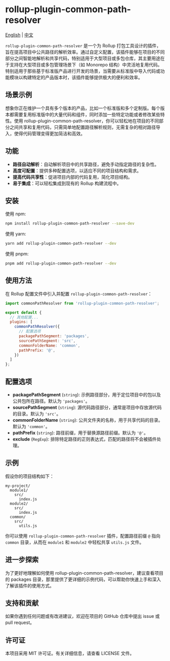 # rollup-plugin-common-path-resolver

[English](README.md) | [中文](README_CN.md)

`rollup-plugin-common-path-resolver` 是一个为 Rollup 打包工具设计的插件，旨在提高项目中公共路径的解析效率。通过自定义配置，该插件能够在项目的不同部分之间智能地解析和共享代码，特别适用于大型项目或多包仓库，其主要用途在于支持在大型项目或多包管理场景下（如 Monorepo 结构）中灵活地复用代码。特别适用于那些基于标准版产品进行开发的场景，当需要从标准版中导入代码或功能模块以构建特定的产品版本时，该插件能够提供极大的便利和效率。

## 场景示例

想象你正在维护一个具有多个版本的产品，比如一个标准版和多个定制版。每个版本都需要复用标准版中的大量代码和组件，同时添加一些特定功能或者修改某些特性。使用 rollup-plugin-common-path-resolver，你可以轻松地在项目的不同部分之间共享和复用代码，只需简单地配置路径解析规则，无需复杂的相对路径导入，使得代码管理变得更加简洁和高效。

## 功能

- **路径自动解析**：自动解析项目中的共享路径，避免手动指定路径的复杂性。
- **高度可配置**：提供多种配置选项，以适应不同的项目结构和需求。
- **提高代码共享性**：促进项目内部的代码复用，简化项目结构。
- **易于集成**：可以轻松集成到现有的 Rollup 构建流程中。

## 安装

使用 npm:

```bash
npm install rollup-plugin-common-path-resolver --save-dev
```

使用 yarn:

```bash
yarn add rollup-plugin-common-path-resolver --dev
```

使用 pnpm:

```bash
pnpm add rollup-plugin-common-path-resolver --dev
```

## 使用方法

在 Rollup 配置文件中引入并配置 `rollup-plugin-common-path-resolver`：

```js
import commonPathResolver from 'rollup-plugin-common-path-resolver';

export default {
  // 其他配置...
  plugins: [
    commonPathResolver({
      // 配置选项
      packagePathSegment: 'packages',
      sourcePathSegment: 'src',
      commonFolderName: 'common',
      pathPrefix: '@',
    })
  ]
};
```

## 配置选项

- **packagePathSegment** (`string`): 示例路径部分，用于定位项目中的包以及公共包所在路径。默认为 `'packages'`。
- **sourcePathSegment** (`string`): 源代码路径部分，通常是项目中存放源代码的目录。默认为 `'src'`。
- **commonFolderName** (`string`): 公共文件夹的名称，用于共享代码的目录。默认为 `'common'`。
- **pathPrefix** (`string`): 路径前缀，用于替换源路径前缀。默认为 `'@'`。
- **exclude** (`RegExp`): 排除特定路径的正则表达式，匹配的路径将不会被插件处理。

## 示例

假设你的项目结构如下：

```
my-project/
  module1/
    src/
      index.js
  module2/
    src/
      index.js
  common/
    src/
      utils.js
```

你可以使用 `rollup-plugin-common-path-resolver` 插件，配置路径前缀 `@` 指向 `common` 目录，从而在 `module1` 和 `module2` 中轻松共享 `utils.js` 文件。

## 进一步探索

为了更好地理解如何使用 rollup-plugin-common-path-resolver，建议查看项目的 packages 目录，那里提供了更详细的示例代码，可以帮助你快速上手和深入了解该插件的使用方式。

## 支持和贡献

如果你遇到任何问题或有改进建议，欢迎在项目的 GitHub 仓库中提出 issue 或 pull request。

## 许可证

本项目采用 MIT 许可证。有关详细信息，请查看 LICENSE 文件。
